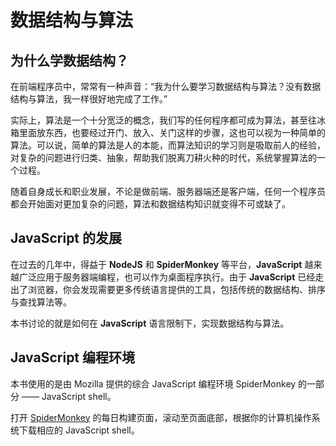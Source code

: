 # 数据结构与算法

## 为什么学数据结构？
  在前端程序员中，常常有一种声音：“我为什么要学习数据结构与算法？没有数据结构与算法，我一样很好地完成了工作。”

  实际上，算法是一个十分宽泛的概念，我们写的任何程序都可成为算法，甚至往冰箱里面放东西，也要经过开门、放入、关门这样的步骤，这也可以视为一种简单的算法。可以说，简单的算法是人的本能，而算法知识的学习则是吸取前人的经验，对复杂的问题进行归类、抽象，帮助我们脱离刀耕火种的时代，系统掌握算法的一个过程。

  随着自身成长和职业发展，不论是做前端、服务器端还是客户端，任何一个程序员都会开始面对更加复杂的问题，算法和数据结构知识就变得不可或缺了。

## JavaScript 的发展
  在过去的几年中，得益于 **NodeJS** 和 **SpiderMonkey** 等平台，**JavaScript** 越来越广泛应用于服务器端编程，也可以作为桌面程序执行。由于 **JavaScript** 已经走出了浏览器，你会发现需要更多传统语言提供的工具，包括传统的数据结构、排序与查找算法等。

  本书讨论的就是如何在 **JavaScript** 语言限制下，实现数据结构与算法。


## JavaScript 编程环境
  本书使用的是由 Mozilla 提供的综合 JavaScript 编程环境 SpiderMonkey 的一部分 —— JavaScript shell。

  打开 [SpiderMonkey](http://mal.la/MKOuFY) 的每日构建页面，滚动至页面底部，根据你的计算机操作系统下载相应的 JavaScript shell。

  
